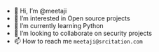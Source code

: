 - 👋 Hi, I’m @meetaji
- 👀 I’m interested in Open source projects
- 🌱 I’m currently learning Python
- 💞️ I’m looking to collaborate on security projects
- 📫 How to reach me `meetaji@srcitation.com`

<!---
meetaji/meetaji is a ✨ special ✨ repository because its `README.md` (this file) appears on your GitHub profile.
You can click the Preview link to take a look at your changes.
--->
